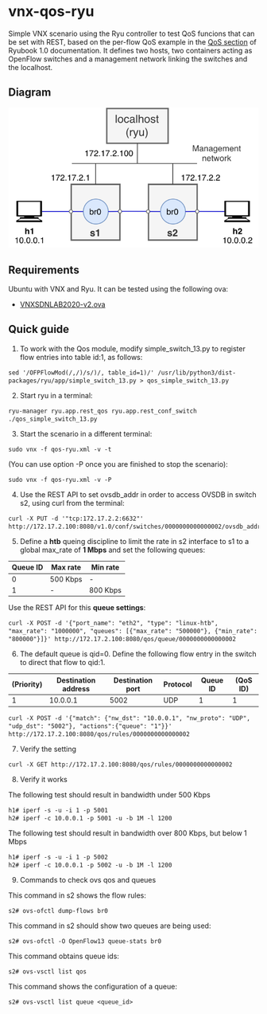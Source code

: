 # vnx-qos-ryu
Simple VNX scenario using the Ryu controller to test QoS funcions that can be set with REST, based on the per-flow QoS example in the [QoS section](https://osrg.github.io/ryu-book/en/html/rest_qos.html) of Ryubook 1.0 documentation. It defines two hosts, two containers acting as OpenFlow switches and a management network linking the switches and the localhost.

## Diagram 
![QoS Ryu diagram](doc/qos-ryu-editable.png)

## Requirements
Ubuntu with VNX and Ryu. It can be tested using the following ova:
- [VNXSDNLAB2020-v2.ova](https://idefix.dit.upm.es/download/vnx/vnx-vm/VNXSDNLAB2020-v2.ova)

## Quick guide 

1. To work with the Qos module, modify simple_switch_13.py to register flow entries into table id:1, as follows:

```shell
sed '/OFPFlowMod(/,/)/s/)/, table_id=1)/' /usr/lib/python3/dist-packages/ryu/app/simple_switch_13.py > qos_simple_switch_13.py
```

2. Start ryu in a terminal:

```shell
ryu-manager ryu.app.rest_qos ryu.app.rest_conf_switch ./qos_simple_switch_13.py
```

3. Start the scenario in a different terminal:

```shell
sudo vnx -f qos-ryu.xml -v -t
```

(You can use option -P once you are finished to stop the scenario):

```shell
sudo vnx -f qos-ryu.xml -v -P
```

4. Use the REST API to set ovsdb_addr in order to access OVSDB in switch s2, using curl from the terminal:

```shell
curl -X PUT -d '"tcp:172.17.2.2:6632"' http://172.17.2.100:8080/v1.0/conf/switches/0000000000000002/ovsdb_addr
```

5. Define a **htb** queing discipline to limit the rate in s2 interface to s1 to a global max_rate of **1 Mbps** and set the following queues:

|Queue ID|Max rate  |Min rate  |
|--------|----------|----------|
|0       |500 Kbps  |-         |
|1       |-         |800 Kbps  |

Use the REST API for this **queue settings**:

```shell
curl -X POST -d '{"port_name": "eth2", "type": "linux-htb", "max_rate": "1000000", "queues": [{"max_rate": "500000"}, {"min_rate": "800000"}]}' http://172.17.2.100:8080/qos/queue/0000000000000002
```

6. The default queue is qid=0. Define the following flow entry in the switch to direct that flow to qid:1.

|(Priority)|Destination address|Destination port|Protocol|Queue ID|(QoS ID)|
|----------|-------------------|----------------|--------|--------|--------|
|1         |10.0.0.1           |5002            |UDP     |1       |1       |

```shell
curl -X POST -d '{"match": {"nw_dst": "10.0.0.1", "nw_proto": "UDP", "udp_dst": "5002"}, "actions":{"queue": "1"}}' http://172.17.2.100:8080/qos/rules/0000000000000002
```

7. Verify the setting 

```shell
curl -X GET http://172.17.2.100:8080/qos/rules/0000000000000002
```

8. Verify it works

The following test should result in bandwidth under 500 Kbps

```shell
h1# iperf -s -u -i 1 -p 5001
h2# iperf -c 10.0.0.1 -p 5001 -u -b 1M -l 1200 
```

The following test should result in bandwidth over 800 Kbps, but below 1 Mbps

```shell
h1# iperf -s -u -i 1 -p 5002
h2# iperf -c 10.0.0.1 -p 5002 -u -b 1M -l 1200
```

9. Commands to check ovs qos and queues

This command in s2 shows the flow rules:

```shell
s2# ovs-ofctl dump-flows br0
```

This command in s2 should show two queues are being used:

```shell
s2# ovs-ofctl -O OpenFlow13 queue-stats br0
```

This command obtains queue ids:

```shell
s2# ovs-vsctl list qos
```

This command shows the configuration of a queue:

```shell
s2# ovs-vsctl list queue <queue_id>
```



